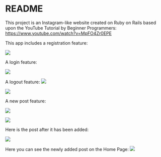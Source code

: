 # README

This project is an Instagram-like website created on Ruby on Rails based upon the YouTube Tutorial by Beginner Programmers: https://www.youtube.com/watch?v=MpFO4Zr0EPE

This app includes a registration feature:

![](https://cloud.githubusercontent.com/assets/25391896/22852237/bfc2c85e-efec-11e6-9587-6467f2066196.png)

A login feature:

![](https://cloud.githubusercontent.com/assets/25391896/22852280/a6b6f7a8-efed-11e6-8e7b-e42cc6d4c04d.png)

A logout feature:
![](https://cloud.githubusercontent.com/assets/25391896/22852326/b883b60a-efee-11e6-930a-7e8c3871e58f.png)


![](https://cloud.githubusercontent.com/assets/25391896/22852325/b6303aa4-efee-11e6-8ad5-5633207e68be.png)

A new post feature:

![](https://cloud.githubusercontent.com/assets/25391896/22852243/c90122d0-efec-11e6-9c76-a9a7437238cb.png)

![](https://cloud.githubusercontent.com/assets/25391896/22852238/c1b531a6-efec-11e6-82a7-7bf4ff5902f8.png)

Here is the post after it has been added:

![](https://cloud.githubusercontent.com/assets/25391896/22852239/c3371fc6-efec-11e6-83be-559459cc058e.png)

Here you can see the newly added post on the Home Page:
![](https://cloud.githubusercontent.com/assets/25391896/22852241/c63de60a-efec-11e6-84b9-2aa27e42c4da.png)
